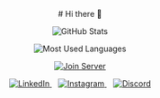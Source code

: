 
<p align="center">
  # Hi there 👋
</p>
<!-- Stats Section -->
<p align="center">
  <img src="https://github-readme-stats.vercel.app/api?username=ashwin2500&show_icons=true&theme=dark&hide_title=true" alt="GitHub Stats">
</p>

<!-- Most Used Languages Section -->
<p align="center">
  <img src="https://github-readme-stats.vercel.app/api/top-langs/?username=ashwin2500&layout=compact&theme=dark" alt="Most Used Languages">
</p>



<p align="center">
 <a href="https://discord.gg/mq3xuKXSkT" target="_blank" class="join-server-button">
    <img src="https://img.shields.io/badge/Contact%20CW_Servers-7289DA?style=for-the-badge&logo=discord&logoColor=white" alt="Join Server">
  </a>
</p>
<!-- Social Media Links Section -->
<p align="center">
  <a href="https://www.linkedin.com/in/ashwinpraseed25/" target="_blank">
    <img src="https://img.shields.io/badge/LinkedIn-blue?style=for-the-badge&logo=linkedin&logoColor=white" alt="LinkedIn">
  </a>&nbsp;&nbsp;
  <a href="https://www.instagram.com/ash._.25/" target="_blank">
    <img src="https://img.shields.io/badge/Instagram-E4405F?style=for-the-badge&logo=instagram&logoColor=white" alt="Instagram">
  </a>&nbsp;&nbsp;
  <a href="https://discordapp.com/users/765885050125942804/" target="_blank">
    <img src="https://img.shields.io/badge/Discord-7289DA?style=for-the-badge&logo=discord&logoColor=white" alt="Discord">
  </a>
</p>
